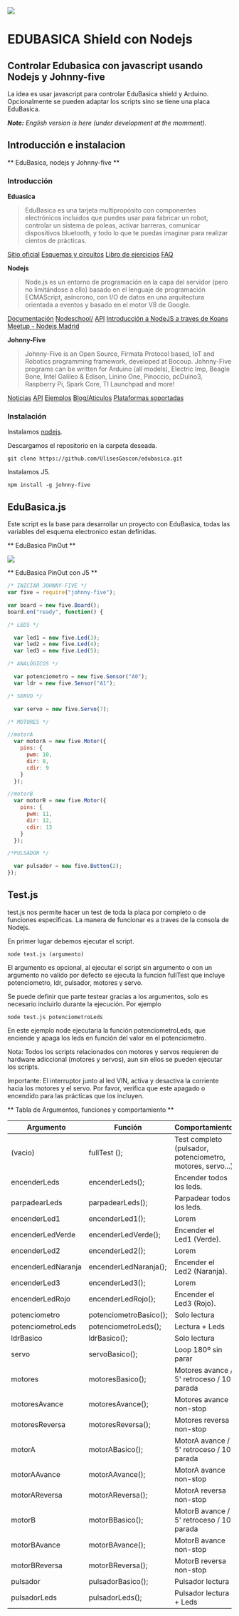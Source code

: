 ﻿![](http://www.blog.ulisesgascon.com/wp-content/uploads/2015/05/edubasica01.jpg)

# EDUBASICA Shield con Nodejs
## Controlar Edubasica con javascript usando Nodejs y Johnny-five

La idea es usar javascript para controlar EduBasica shield y Arduino. Opcionalmente se pueden adaptar los scripts sino se tiene una placa EduBasica.

_**Note:** English version is here (under development at the momment)._

## Introducción e instalacion
** EduBasica, nodejs y Johnny-five **


### Introducción

**Eduasica** 

> EduBasica es una tarjeta multipropósito con componentes electrónicos incluidos 
> que puedes usar para fabricar un robot, controlar un sistema de poleas, activar barreras, 
> comunicar dispositivos bluetooth, y todo lo que te puedas imaginar para realizar cientos de prácticas.

[Sitio oficial](http://practicasconarduino.com)
[Esquemas y circuitos](https://github.com/jorgeroden/edubasica)
[Libro de ejercicios](http://www.practicasconarduino.com/libro/)
[FAQ](http://www.practicasconarduino.com/faq/)


**Nodejs**

> Node.js es un entorno de programación en la capa del servidor (pero no limitándose a ello) basado 
> en el lenguaje de programación ECMAScript, asíncrono, con I/O de datos en una arquitectura orientada 
> a eventos y basado en el motor V8 de Google.

[Documentación](https://nodejs.org/documentation/) 
[Nodeschool/](http://nodeschool.io/)
[API](https://nodejs.org/api/)
[Introducción a NodeJS a traves de Koans](http://nodejskoans.com/)
[Meetup - Nodejs Madrid](http://www.meetup.com/es/Node-js-Madrid/) 

**Johnny-Five**

> Johnny-Five is an Open Source, Firmata Protocol based, IoT and Robotics programming framework, 
> developed at Bocoup. Johnny-Five programs can be written for Arduino (all models), Electric Imp, 
> Beagle Bone, Intel Galileo & Edison, Linino One, Pinoccio, pcDuino3, Raspberry Pi, Spark Core, TI 
> Launchpad and more!

[Noticias](http://johnny-five.io/news/)
[API](http://johnny-five.io/api/)
[Ejemplos](http://johnny-five.io/examples/)
[Blog/Aticulos](http://johnny-five.io/articles/)
[Plataformas soportadas](http://johnny-five.io/platform-support/)


### Instalación

Instalamos [nodejs](https://nodejs.org/). 

Descargamos el repositorio en la carpeta deseada.

	git clone https://github.com/UlisesGascon/edubasica.git

Instalamos J5.

	npm install -g johnny-five



## EduBasica.js

Este script es la base para desarrollar un proyecto con EduBasica, todas las variables del esquema electronico estan definidas. 

** EduBasica PinOut **

![](http://www.blog.ulisesgascon.com/wp-content/uploads/2015/05/edubasica_v2_pinout.jpg)

** EduBasica PinOut con J5 **

```javascript
/* INICIAR JOHNNY-FIVE */
var five = require("johnny-five");

var board = new five.Board();
board.on("ready", function() {

/* LEDS */

  var led1 = new five.Led(3);
  var led2 = new five.Led(4);
  var led3 = new five.Led(5);

/* ANALÓGICOS */

  var potenciometro = new five.Sensor("A0");
  var ldr = new five.Sensor("A1");

/* SERVO */

  var servo = new five.Servo(7);

/* MOTORES */

//motorA
  var motorA = new five.Motor({
    pins: {
      pwm: 10,
      dir: 8,
      cdir: 9
    }
  });

//motorB
  var motorB = new five.Motor({
    pins: {
      pwm: 11,
      dir: 12,
      cdir: 13
    }
  });  

/*PULSADOR */

  var pulsador = new five.Button(2);
});
```

## Test.js

test.js nos permite hacer un test de toda la placa por completo o de funciones especificas. La manera de funcionar es a traves de la consola de Nodejs.

En primer lugar debemos ejecutar el script.

	node test.js (argumento)

El argumento es opcional, al ejecutar el script sin argumento o con un argumento no valido por defecto se ejecuta la funcion fullTest que incluye potenciometro, ldr, pulsador, motores y servo.

Se puede definir que parte testear gracias a los argumentos, solo es necesario incluirlo durante la ejecución. Por ejemplo

	node test.js potenciometroLeds

En este ejemplo node ejecutaria la función potenciometroLeds, que enciende y apaga los leds en función del valor en el potenciometro.

Nota: Todos los scripts relacionados con motores y servos requieren de hardware adiccional (motores y servos), aun sin ellos se pueden ejecutar los scripts.

Importante: El interruptor junto al led VIN, activa y desactiva la corriente hacia los motores y el servo. Por favor, verifica que este apagado o encendido para las prácticas que los incluyen.


** Tabla de Argumentos, funciones y comportamiento **

| Argumento | Función | Comportamiento |
| --- | --- | --- |
| (vacio) | fullTest (); | Test completo (pulsador, potenciometro, motores, servo...)  | 
| encenderLeds | encenderLeds(); | Encender todos los leds. |
| parpadearLeds | parpadearLeds(); | Parpadear todos los leds. |
| encenderLed1 | encenderLed1(); | Lorem |
| encenderLedVerde | encenderLedVerde(); | Encender el Led1 (Verde). |
| encenderLed2 | encenderLed2(); | Lorem |
| encenderLedNaranja | encenderLedNaranja(); | Encender el Led2 (Naranja). |
| encenderLed3 | encenderLed3(); | Lorem |
| encenderLedRojo | encenderLedRojo(); | Encender el Led3 (Rojo). |
| potenciometro | potenciometroBasico(); | Solo lectura |
| potenciometroLeds | potenciometroLeds(); | Lectura + Leds |
| ldrBasico | ldrBasico(); | Solo lectura | 
| servo | servoBasico(); | Loop 180º sin parar |
| motores | motoresBasico(); | Motores avance / 5' retroceso / 10' parada |
| motoresAvance | motoresAvance(); | Motores avance non-stop |
| motoresReversa | motoresReversa(); | Motores reversa non-stop |
| motorA | motorABasico(); | MotorA avance / 5' retroceso / 10' parada |
| motorAAvance | motorAAvance(); | MotorA avance non-stop |
| motorAReversa | motorAReversa(); | MotorA reversa non-stop |
| motorB | motorBBasico(); | MotorB avance / 5' retroceso / 10' parada |
| motorBAvance | motorBAvance(); | MotorB avance non-stop |
| motorBReversa | motorBReversa(); | MotorB reversa non-stop |
| pulsador | pulsadorBasico(); | Pulsador lectura |
| pulsadorLeds | pulsadorLeds(); | Pulsador lectura + Leds |